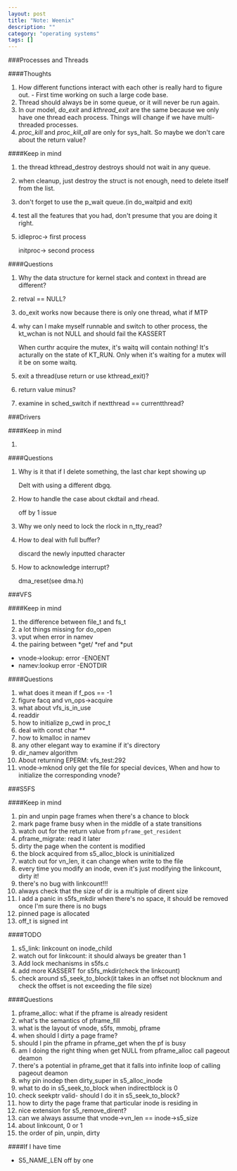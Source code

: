 ```yaml
---
layout: post
title: "Note: Weenix"
description: ""
category: "operating systems"
tags: []
---
```


###Processes and Threads

####Thoughts

1. How different functions interact with each other is really hard to figure out. - First time working on such a large code base.
2. Thread should always be in some queue, or it will never be run again.
3. In our model, _do_exit_ and _kthread_exit_ are the same because we only have one thread each process. Things will change if we have multi-threaded processes.
4. _proc_kill_ and _proc_kill_all_ are only for sys_halt. So maybe we don't care about the return value?

####Keep in mind

1. the thread kthread_destroy destroys should not wait in any queue.
2. when cleanup, just destroy the struct is not enough, need to delete itself from the list.
3. don't forget to use the p_wait queue.(in do_waitpid and exit)
4. test all the features that you had, don't presume that you are doing it right.
5. idleproc-> first process
    
    initproc-> second process

####Questions

1. Why the data structure for kernel stack and context in thread are different?
2. retval == NULL?
3. do_exit works now because there is only one thread, what if MTP
4. why can I make myself runnable and switch to other process, the kt_wchan is not NULL and should fail the KASSERT

    When curthr acquire the mutex, it's waitq will contain nothing! It's acturally on the state of KT_RUN. Only when it's waiting for a mutex will it be on some waitq.

5. exit a thread(use return or use kthread_exit)?
6. return value minus?
7. examine in sched_switch if nextthread == currentthread?

###Drivers

####Keep in mind

1. 

####Questions

1. Why is it that if I delete something, the last char kept showing up
    
    Delt with using a different dbgq.

2. How to handle the case about ckdtail and rhead.

    off by 1 issue

3. Why we only need to lock the rlock in n_tty_read?
4. How to deal with full buffer?

    discard the newly inputted character
5. How to acknowledge interrupt?

    dma_reset(see dma.h)

###VFS

####Keep in mind

1. the difference between file_t and fs_t
2. a lot things missing for do_open
3. vput when error in namev
4. the pairing between *get/ *ref and *put

- vnode->lookup: error -ENOENT
- namev:lookup error -ENOTDIR

####Questions

1. what does it mean if f_pos == -1
2. figure facq and vn_ops->acquire
3. what about vfs_is_in_use
4. readdir
5. how to initialize p_cwd in proc_t
6. deal with const char **
7. how to kmalloc in namev
8. any other elegant way to examine if it's directory
9. dir_namev algorithm
10. About returning EPERM: vfs_test:292
11. vnode->mknod only get the file for special devices, When and how to initialize the corresponding vnode?

###S5FS

####Keep in mind

1. pin and unpin page frames when there's a chance to block
2. mark page frame busy when in the middle of a state transitions
3. watch out for the return value from ```pframe_get_resident```
4. pframe_migrate: read it later
5. dirty the page when the content is modified
6. the block acquired from s5_alloc_block is uninitialized
7. watch out for vn_len, it can change when write to the file
8. every time you modify an inode, even it's just modifying the linkcount, dirty it!
9. there's no bug with linkcount!!!
10. always check that the size of dir is a multiple of dirent size
11. I add a panic in s5fs_mkdir when there's no space, it should be removed once I'm sure there is no bugs
12. pinned page is allocated
13. off_t is signed int

####TODO

1. s5_link: linkcount on inode_child
2. watch out for linkcount: it should always be greater than 1
3. Add lock mechanisms in s5fs.c
4. add more KASSERT for s5fs_mkdir(check the linkcount)
5. check around s5_seek_to_block(it takes in an offset not blocknum and check the offset is not exceeding the file size)

####Questions

1. pframe_alloc: what if the pframe is already resident
2. what's the semantics of pframe_fill
3. what is the layout of vnode, s5fs, mmobj, pframe
4. when should I dirty a page frame?
5. should I pin the pframe in pframe_get when the pf is busy
6. am I doing the right thing when get NULL from pframe_alloc call pageout deamon
7. there's a potential in pframe_get that it falls into infinite loop of calling pageout deamon
8. why pin inodep then dirty_super in s5_alloc_inode
9. what to do in s5_seek_to_block when indirectblock is 0
10. check seekptr valid- should I do it in s5_seek_to_block?
11. how to dirty the page frame that particular inode is residing in
12. nice extension for s5_remove_dirent?
13. can we always assume that vnode->vn_len == inode->s5_size
14. about linkcount, 0 or 1
15. the order of pin, unpin, dirty




####If I have time

- S5_NAME_LEN off by one
